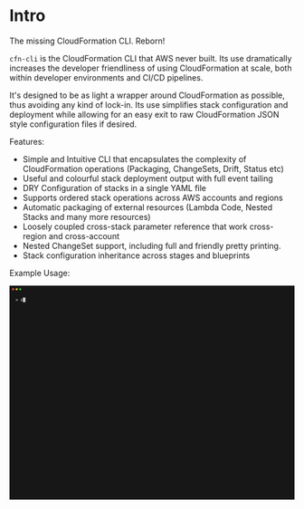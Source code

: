 # Intro

The missing CloudFormation CLI. Reborn!

`cfn-cli` is the CloudFormation CLI that AWS never built. Its use dramatically increases the developer friendliness of using CloudFormation at scale, both within developer environments and CI/CD pipelines.

It's designed to be as light a wrapper around CloudFormation as possible, thus avoiding any kind of lock-in. Its use simplifies stack configuration and deployment while allowing for an easy exit to raw CloudFormation JSON style configuration files if desired.

Features:

- Simple and Intuitive CLI that encapsulates the complexity of CloudFormation operations (Packaging, ChangeSets, Drift, Status  etc) 
- Useful and colourful stack deployment output with full event tailing
- DRY Configuration of stacks in a single YAML file 
- Supports ordered stack operations across AWS accounts and regions
- Automatic packaging of external resources (Lambda Code, Nested Stacks and many more resources)
- Loosely coupled cross-stack parameter reference that work cross-region and cross-account
- Nested ChangeSet support, including full and friendly pretty printing.
- Stack configuration inheritance across stages and blueprints

Example Usage:

![demo](assets/demo.gif)

